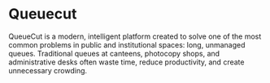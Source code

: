 # Queuecut
QueueCut is a modern, intelligent platform created to solve one of the most common problems in public and institutional spaces: long, unmanaged queues. Traditional queues at canteens, photocopy shops, and administrative desks often waste time, reduce productivity, and create unnecessary crowding.
